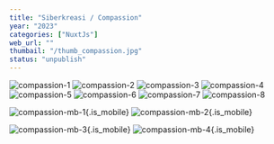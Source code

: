 ```yaml
---
title: "Siberkreasi / Compassion"
year: "2023"
categories: ["NuxtJs"]
web_url: ""
thumbail: "/thumb_compassion.jpg"
status: "unpublish"
---
```


![compassion-1](/compassion-1.jpg)
![compassion-2](/compassion-2.jpg)
![compassion-3](/compassion-3.jpg)
![compassion-4](/compassion-4.jpg)
![compassion-5](/compassion-5.jpg)
![compassion-6](/compassion-6.jpg)
![compassion-7](/compassion-7.jpg)
![compassion-8](/compassion-8.jpg)


![compassion-mb-1](/compassion-mb-1.jpg){.is_mobile}
![compassion-mb-2](/compassion-mb-2.jpg){.is_mobile}

![compassion-mb-3](/compassion-mb-3.jpg){.is_mobile}
![compassion-mb-4](/compassion-mb-4.jpg){.is_mobile}